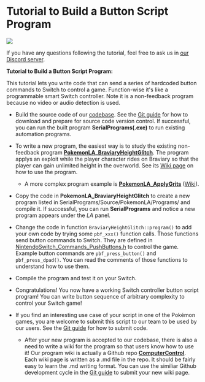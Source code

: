 # Tutorial to Build a Button Script Program

[<img src="https://canary.discordapp.com/api/guilds/695809740428673034/widget.png?style=banner2">](https://discord.gg/cQ4gWxN)

If you have any questions following the tutorial, feel free to ask us in [our Discord server](https://discord.gg/cQ4gWxN).

**Tutorial to Build a Button Script Program:**

This tutorial lets you write code that can send a series of hardcoded button commands to Switch to control a game.
Function-wise it's like a programmable smart Switch controller.
Note it is a non-feedback program because no video or audio detection is used.

- Build the source code of our [codebase](https://github.com/PokemonAutomation/Arduino-Source/tree/main/SerialPrograms). See the [Git guide](Git.md) for how to download and prepare for source code version control. If successful, you can run the built program **SerialPrograms(.exe)** to run existing automation programs. 

- To write a new program, the easiest way is to study the existing non-feedback program
[**PokemonLA_BraviaryHeightGlitch**](https://github.com/PokemonAutomation/Arduino-Source/blob/main/SerialPrograms/Source/PokemonLA/Programs/General/PokemonLA_BraviaryHeightGlitch.h).
The program applys an exploit while the player character rides on Braviary so that the player can gain unlimited height in the overworld.
See its [Wiki page](../Programs/PokemonLA/BraviaryHeightGlitch.md) on how to use the program.

	- A more complex program example is [**PokemonLA_ApplyGrits**](https://github.com/PokemonAutomation/Arduino-Source/blob/main/SerialPrograms/Source/PokemonLA/Programs/General/PokemonLA_ApplyGrits.h) ([Wiki](../Programs/PokemonLA/ApplyGrits.md)).

- Copy the code in **PokemonLA_BraviaryHeightGlitch** to create a new program listed in SerialPrograms/Source/PokemonLA/Programs/ and compile it. If successful, you can run **SerialPrograms** and notice a new program appears under the *LA* panel.

- Change the code in function `BraviaryHeightGlitch::program()` to add your own code by trying some `pbf_xxx()` function calls. Those functions send button commands to Switch. They are defined in [NintendoSwitch_Commands_PushButtons.h](https://github.com/PokemonAutomation/Arduino-Source/blob/main/SerialPrograms/Source/NintendoSwitch/Commands/NintendoSwitch_Commands_PushButtons.h) to control the game. Example button commands are `pbf_press_button()` and `pbf_press_dpad()`. You can read the comments of those functions to understand how to use them.

- Compile the program and test it on your Switch.

- Congratulations! You now have a working Switch controller button script program! You can write button sequence of arbitrary complexity to control your Switch game!

- If you find an interesting use case of your script in one of the Pokémon games, you are welcome to submit this script to our team to be used by our users. See the [Git guide](Git.md) for how to submit code.

	- After your new program is accepted to our codebase, there is also a need to write a wiki for the program so that users know how to use it! Our program wiki is actually a Github repo [**ComputerControl**](https://github.com/PokemonAutomation/ComputerControl). Each wiki page is written as a .md file in the repo. It should be fairly easy to learn the .md writing format. You can use the similiar Github development cycle in the [Git guide](Git.md) to submit your new wiki page.